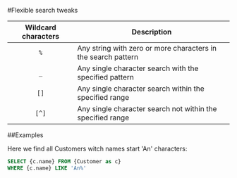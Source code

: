 #Flexible search tweaks 

| Wildcard characters | Description                                                   |
| :-----------------: | ------------------------------------------------------------- |
|         `%`         | Any string with zero or more characters in the search pattern |
|         `_`         | Any single character search with the specified pattern        |
|        `[]`         | Any single character search within the specified range        |
|        `[^]`        | Any single character search not within the specified range    |

##Examples

Here we find all Customers witch names start 'An' characters:
```sql
SELECT {c.name} FROM {Customer as c} 
WHERE {c.name} LIKE 'An%'
```


